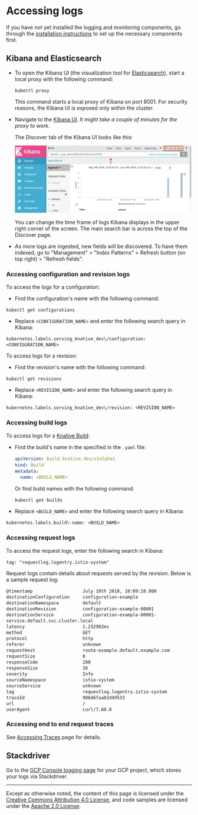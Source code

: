 # Accessing logs

If you have not yet installed the logging and monitoring components, go through
the [installation instructions](./installing-logging-metrics-traces.md) to set
up the necessary components first.

## Kibana and Elasticsearch

- To open the Kibana UI (the visualization tool for
  [Elasticsearch](https://info.elastic.co)), start a local proxy with the
  following command:

  ```shell
  kubectl proxy
  ```

  This command starts a local proxy of Kibana on port 8001. For security
  reasons, the Kibana UI is exposed only within the cluster.

- Navigate to the
  [Kibana UI](http://localhost:8001/api/v1/namespaces/knative-monitoring/services/kibana-logging/proxy/app/kibana).
  _It might take a couple of minutes for the proxy to work_.

  The Discover tab of the Kibana UI looks like this:

  ![Kibana UI Discover tab](./images/kibana-discover-tab-annotated.png)

  You can change the time frame of logs Kibana displays in the upper right
  corner of the screen. The main search bar is across the top of the Discover
  page.

- As more logs are ingested, new fields will be discovered. To have them
  indexed, go to "Management" > "Index Patterns" > Refresh button (on top
  right) > "Refresh fields".

<!-- TODO: create a video walkthrough of the Kibana UI -->

### Accessing configuration and revision logs

To access the logs for a configuration:

- Find the configuration's name with the following command:

```
kubectl get configurations
```

- Replace `<CONFIGURATION_NAME>` and enter the following search query in Kibana:

```
kubernetes.labels.serving_knative_dev\/configuration: <CONFIGURATION_NAME>
```

To access logs for a revision:

- Find the revision's name with the following command:

```
kubectl get revisions
```

- Replace `<REVISION_NAME>` and enter the following search query in Kibana:

```
kubernetes.labels.serving_knative_dev\/revision: <REVISION_NAME>
```

### Accessing build logs

To access logs for a [Knative Build](../build/README.md):

- Find the build's name in the specified in the `.yaml` file:

  ```yaml
  apiVersion: build.knative.dev/v1alpha1
  kind: Build
  metadata:
    name: <BUILD_NAME>
  ```

  Or find build names with the following command:

  ```
  kubectl get builds
  ```

- Replace `<BUILD_NAME>` and enter the following search query in Kibana:

```
kubernetes.labels.build\-name: <BUILD_NAME>
```

### Accessing request logs

To access the request logs, enter the following search in Kibana:

```text
tag: "requestlog.logentry.istio-system"
```

Request logs contain details about requests served by the revision. Below is a
sample request log:

```text
@timestamp                   July 10th 2018, 10:09:28.000
destinationConfiguration     configuration-example
destinationNamespace         default
destinationRevision          configuration-example-00001
destinationService           configuration-example-00001-service.default.svc.cluster.local
latency                      1.232902ms
method                       GET
protocol                     http
referer                      unknown
requestHost                  route-example.default.example.com
requestSize                  0
responseCode                 200
responseSize                 36
severity                     Info
sourceNamespace              istio-system
sourceService                unknown
tag                          requestlog.logentry.istio-system
traceId                      986d6faa02d49533
url                          /
userAgent                    curl/7.60.0
```

### Accessing end to end request traces

See [Accessing Traces](./accessing-traces.md) page for details.

## Stackdriver

Go to the
[GCP Console logging page](https://console.cloud.google.com/logs/viewer) for
your GCP project, which stores your logs via Stackdriver.

---

Except as otherwise noted, the content of this page is licensed under the
[Creative Commons Attribution 4.0 License](https://creativecommons.org/licenses/by/4.0/),
and code samples are licensed under the
[Apache 2.0 License](https://www.apache.org/licenses/LICENSE-2.0).
